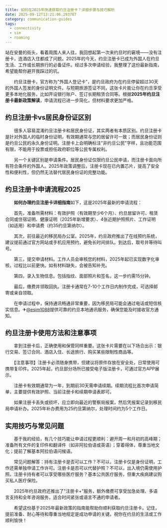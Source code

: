 ```yaml
---
title: 如何在2025年快速获取约旦注册卡？详细步骤与技巧解析
date: 2025-09-12T13:21:06.293787
category: communication-guides
tags:
  - connectivity
  - sim
  - roaming
---
```


站在安曼的街头，看着周围人来人往，我回想起第一次来约旦时的窘境——没有注册卡，连酒店入住都成了问题。2025年的今天，约旦注册卡已成为外国人在约旦生活、工作或长期旅行的必备证件。经过多次申请经验，我整理了这份最新指南，希望能帮你避开我踩过的坑。

　　约旦注册卡，官方称为"外国人登记卡"，是约旦政府为在约旦停留超过30天的外国人签发的身份证明文件。与短期旅游签证不同，这张卡片能让你在约旦享受更多本地化服务，比如开设银行账户、签订长期租赁合同等。根据**2025年约旦注册卡最新政策解读**，申请流程已进一步简化，但材料要求更加严格。

## 约旦注册卡vs居民身份证区别

　　很多人容易混淆约旦注册卡和居民身份证，其实两者有本质区别。约旦注册卡是针对外国人的临时身份证明，有效期通常与您的居留许可一致；而居民身份证则是约旦公民的永久身份证明。注册卡上会明确标注"非约旦公民"字样，且功能范围有限，不能用于投票或担任政府职位等公民专属权利。

　　另一个关键区别是申请条件。居民身份证仅限约旦公民申请，而注册卡面向所有符合条件的外国人。2025年政策调整后，注册卡现在已内置芯片，提高了安全性和便利性，但仍然无法替代居民身份证的完整功能。

## 约旦注册卡申请流程2025

　　**如何办理约旦注册卡详细指南**如下，这是2025年最新的申请流程：

　　首先，准备所需材料：有效护照（有效期至少6个月）、约旦居留许可、租赁合同或住宿证明、健康证明（2025年新增要求）、4张近期护照照片、工作证明（如适用）和申请费（约35约旦第纳尔）。

　　其次，前往最近的移民局办公室。2025年，约旦政府推出了在线预约系统，建议提前通过官方网站或手机应用预约，避免长时间排队。到达后，取号并等待叫号。

　　第三，提交申请材料。工作人员会审核您的材料，2025年起已实现数字化审核，过程比以前更快。如有材料缺失，会被告知补充。

　　第四，录入生物信息。包括指纹、面部照片和签名，这一步约需15分钟。

　　最后，缴费并领取回执。注册卡通常在7-10个工作日内制作完成，可选择邮寄或亲自领取。

　　在申请过程中，保持通讯畅通非常重要，因为移民局可能会通过电话或短信核实信息。✈[@esim1088](https://t.me/s/esim1088)提供可靠的约旦本地通讯服务，确保您能及时接收官方通知。

## 约旦注册卡使用方法和注意事项

　　拿到注册卡后，正确使用和保管同样重要。这张卡片需要在以下场合出示：银行交易、签订合同、酒店入住、长途旅行、购买某些限制性商品等。

　　【注意事项】注册卡必须随身携带，但建议将原件存放在安全处，日常使用可携带复印件。2025年起，约旦部分场所已接受电子版注册卡，可通过官方APP展示。

　　注册卡有效期通常为一年，到期前30天需申请续期。续期流程比首次申请简单，主要提供有效护照、当前注册卡和续期申请表即可。

　　如果注册卡丢失或损坏，应立即向最近的警察局报案，然后凭报案记录到移民局申请补办。2025年补办费用为25约旦第纳尔，处理时间约为5个工作日。

## 实用技巧与常见问题

　　基于我的经验，有几个技巧能让申请过程更顺利：避开周一和月初的高峰期；准备所有文件的复印件和翻译件（如非阿拉伯语或英语）；穿着得体，尊重当地文化；提前了解基本阿拉伯语问候语。

　　常见问题解答：持有注册卡是否可以工作？不可以，注册卡仅是身份证明，工作还需单独申请工作许可。注册卡是否可以代替护照？不可以，出入境仍需使用护照。注册卡持有者可以享受哪些医疗服务？基本公共医疗服务，但重大疾病建议购买私人医疗保险。

　　2025年约旦政府还推出了"注册卡+"服务，额外缴费可享受加急处理、多语言支持和全年咨询服务，适合时间紧张或语言不通的申请者。

　　希望这份基于2025年最新政策的指南能帮助你顺利获取约旦注册卡。记住，提前准备、耐心等待和尊重当地规定是成功申请的关键。祝你在约旦的生活或工作顺利愉快！